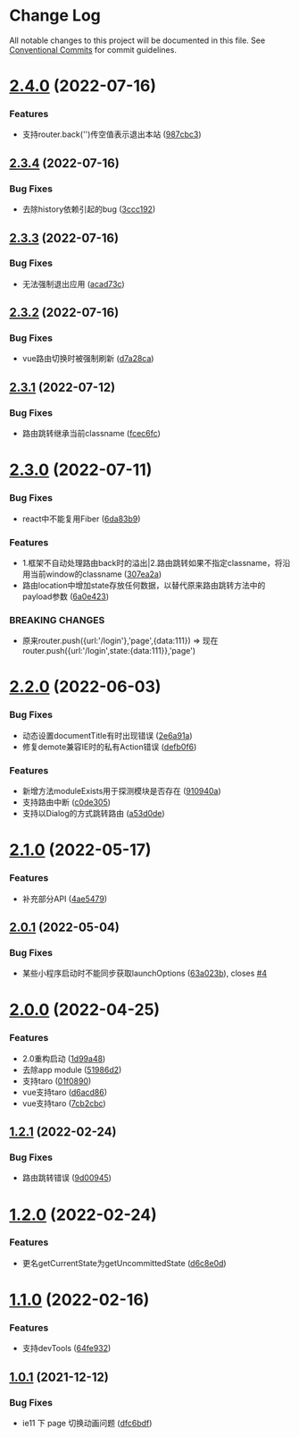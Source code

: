 # Change Log

All notable changes to this project will be documented in this file.
See [Conventional Commits](https://conventionalcommits.org) for commit guidelines.

# [2.4.0](https://github.com/hiisea/elux/compare/v2.3.4...v2.4.0) (2022-07-16)


### Features

* 支持router.back('')传空值表示退出本站 ([987cbc3](https://github.com/hiisea/elux/commit/987cbc3800eb0c0296ad4488427bfa3abce7f3db))





## [2.3.4](https://github.com/hiisea/elux/compare/v2.3.3...v2.3.4) (2022-07-16)


### Bug Fixes

* 去除history依赖引起的bug ([3ccc192](https://github.com/hiisea/elux/commit/3ccc192dc04f33194d8b374f768dc1e61e86e469))





## [2.3.3](https://github.com/hiisea/elux/compare/v2.3.2...v2.3.3) (2022-07-16)


### Bug Fixes

* 无法强制退出应用 ([acad73c](https://github.com/hiisea/elux/commit/acad73cd9c9b618ae7bd03a52e45a8e6851aca69))





## [2.3.2](https://github.com/hiisea/elux/compare/v2.3.1...v2.3.2) (2022-07-16)


### Bug Fixes

* vue路由切换时被强制刷新 ([d7a28ca](https://github.com/hiisea/elux/commit/d7a28cac20f3febd8592d68d4eca71c666798b41))





## [2.3.1](https://github.com/hiisea/elux/compare/v2.3.0...v2.3.1) (2022-07-12)


### Bug Fixes

* 路由跳转继承当前classname ([fcec6fc](https://github.com/hiisea/elux/commit/fcec6fce15d2d69b5f57715db535d46c3dfd0a6d))





# [2.3.0](https://github.com/hiisea/elux/compare/v2.2.1...v2.3.0) (2022-07-11)


### Bug Fixes

* react中不能复用Fiber ([6da83b9](https://github.com/hiisea/elux/commit/6da83b96d132d07e96d0eb3cdf882dd94a459bb1))


### Features

* 1.框架不自动处理路由back时的溢出|2.路由跳转如果不指定classname，将沿用当前window的classname ([307ea2a](https://github.com/hiisea/elux/commit/307ea2afac2ef7b7c3c41524417408b3c520c660))
* 路由location中增加state存放任何数据，以替代原来路由跳转方法中的payload参数 ([6a0e423](https://github.com/hiisea/elux/commit/6a0e42383cf9f86740e75521d9dde9e9a3c9bcba))


### BREAKING CHANGES

* 原来router.push({url:'/login'},'page',{data:111}) =>
现在router.push({url:'/login',state:{data:111}},'page')





# [2.2.0](https://github.com/hiisea/elux/compare/v2.1.0...v2.2.0) (2022-06-03)


### Bug Fixes

* 动态设置documentTitle有时出现错误 ([2e6a91a](https://github.com/hiisea/elux/commit/2e6a91a8a76af2452c5cae5d210b58ad29feeaea))
* 修复demote兼容IE时的私有Action错误 ([defb0f6](https://github.com/hiisea/elux/commit/defb0f6d791d3dd536ef1e98531b52b4efb28f95))


### Features

* 新增方法moduleExists用于探测模块是否存在 ([910940a](https://github.com/hiisea/elux/commit/910940aedc5729328cb34e2f06dc2f481a650790))
* 支持路由中断 ([c0de305](https://github.com/hiisea/elux/commit/c0de305b8db416ff701637848aee5f1750c803b8))
* 支持以Dialog的方式跳转路由 ([a53d0de](https://github.com/hiisea/elux/commit/a53d0de41353cdb865d6b61ff1864dd5f1c36c54))





# [2.1.0](https://github.com/hiisea/elux/compare/v2.0.1...v2.1.0) (2022-05-17)


### Features

* 补充部分API ([4ae5479](https://github.com/hiisea/elux/commit/4ae5479380f13d88e8a6686c9eefbafbea1c81b4))





## [2.0.1](https://github.com/hiisea/elux/compare/v2.0.0...v2.0.1) (2022-05-04)


### Bug Fixes

* 某些小程序启动时不能同步获取launchOptions ([63a023b](https://github.com/hiisea/elux/commit/63a023b5ac9afc6b8c936042d4c7773de80c3d45)), closes [#4](https://github.com/hiisea/elux/issues/4)





# [2.0.0](https://github.com/hiisea/elux/compare/v1.2.1...v2.0.0) (2022-04-25)


### Features

* 2.0重构启动 ([1d99a48](https://github.com/hiisea/elux/commit/1d99a486fb57975d6e6f5b130141547f3337ca2d))
* 去除app module ([51986d2](https://github.com/hiisea/elux/commit/51986d26b1bda8ade6f1698578379061952c1d54))
* 支持taro ([01f0890](https://github.com/hiisea/elux/commit/01f0890a9ae365b615d5c07b82515b86ac349555))
* vue支持taro ([d6acd86](https://github.com/hiisea/elux/commit/d6acd864a42b9e3a6964786d6778251efce13ed2))
* vue支持taro ([7cb2cbc](https://github.com/hiisea/elux/commit/7cb2cbc7153c4ac6d1ec15f15265439094a5a259))





## [1.2.1](https://github.com/hiisea/elux/compare/v1.2.0...v1.2.1) (2022-02-24)


### Bug Fixes

* 路由跳转错误 ([9d00945](https://github.com/hiisea/elux/commit/9d00945535dfbea5705011ac5ea1c4234e7c5d3d))





# [1.2.0](https://github.com/hiisea/elux/compare/v1.1.0...v1.2.0) (2022-02-24)


### Features

* 更名getCurrentState为getUncommittedState ([d6c8e0d](https://github.com/hiisea/elux/commit/d6c8e0d65b1b442e03c940f37b0553730bf36a13))





# [1.1.0](https://github.com/hiisea/elux/compare/v1.0.1...v1.1.0) (2022-02-16)


### Features

* 支持devTools ([64fe932](https://github.com/hiisea/elux/commit/64fe932b5a7a57332e2220dbe2acaadc20cff426))





## [1.0.1](https://github.com/hiisea/elux/compare/v1.0.0...v1.0.1) (2021-12-12)

### Bug Fixes

- ie11 下 page 切换动画问题 ([dfc6bdf](https://github.com/hiisea/elux/commit/dfc6bdff0cbfc9855c84a2fad8c4cf9ee7f4c22b))
